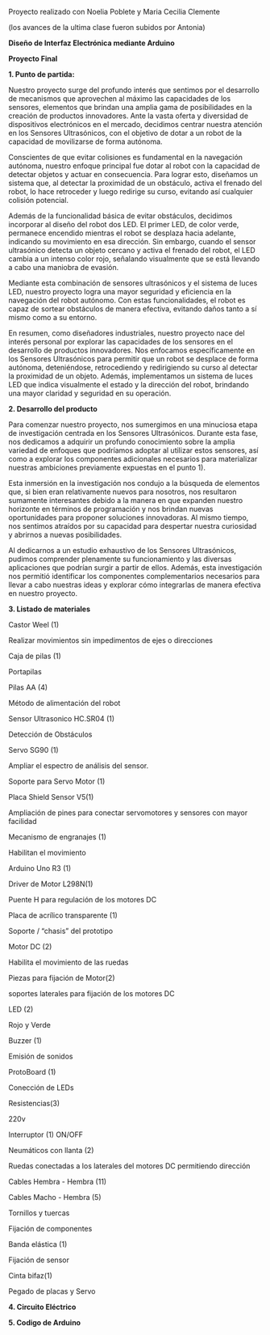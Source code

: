 Proyecto realizado con Noelia Poblete y Maria Cecilia Clemente

(los avances de la ultima clase fueron subidos por Antonia)

**Diseño de Interfaz Electrónica mediante Arduino**

**Proyecto Final**


**1. Punto de partida:**

Nuestro proyecto surge del profundo interés que sentimos por el desarrollo de mecanismos que aprovechen al máximo las capacidades de los sensores, elementos que brindan una amplia gama de posibilidades en la creación de productos innovadores. Ante la vasta oferta y diversidad de dispositivos electrónicos en el mercado, decidimos centrar nuestra atención en los Sensores Ultrasónicos, con el objetivo de dotar a un robot de la capacidad de movilizarse de forma autónoma.

Conscientes de que evitar colisiones es fundamental en la navegación autónoma, nuestro enfoque principal fue dotar al robot con la capacidad de detectar objetos y actuar en consecuencia. Para lograr esto, diseñamos un sistema que, al detectar la proximidad de un obstáculo, activa el frenado del robot, lo hace retroceder y luego redirige su curso, evitando así cualquier colisión potencial.

Además de la funcionalidad básica de evitar obstáculos, decidimos incorporar al diseño del robot dos LED. El primer LED, de color verde, permanece encendido mientras el robot se desplaza hacia adelante, indicando su movimiento en esa dirección. Sin embargo, cuando el sensor ultrasónico detecta un objeto cercano y activa el frenado del robot, el LED cambia a un intenso color rojo, señalando visualmente que se está llevando a cabo una maniobra de evasión.

Mediante esta combinación de sensores ultrasónicos y el sistema de luces LED, nuestro proyecto logra una mayor seguridad y eficiencia en la navegación del robot autónomo. Con estas funcionalidades, el robot es capaz de sortear obstáculos de manera efectiva, evitando daños tanto a sí mismo como a su entorno.

En resumen, como diseñadores industriales, nuestro proyecto nace del interés personal por explorar las capacidades de los sensores en el desarrollo de productos innovadores. Nos enfocamos específicamente en los Sensores Ultrasónicos para permitir que un robot se desplace de forma autónoma, deteniéndose, retrocediendo y redirigiendo su curso al detectar la proximidad de un objeto. Además, implementamos un sistema de luces LED que indica visualmente el estado y la dirección del robot, brindando una mayor claridad y seguridad en su operación.


**2. Desarrollo del producto**

Para comenzar nuestro proyecto, nos sumergimos en una minuciosa etapa de investigación centrada en los Sensores Ultrasónicos. Durante esta fase, nos dedicamos a adquirir un profundo conocimiento sobre la amplia variedad de enfoques que podríamos adoptar al utilizar estos sensores, así como a explorar los componentes adicionales necesarios para materializar nuestras ambiciones previamente expuestas en el punto 1).

Esta inmersión en la investigación nos condujo a la búsqueda de elementos que, si bien eran relativamente nuevos para nosotros, nos resultaron sumamente interesantes debido a la manera en que expanden nuestro horizonte en términos de programación y nos brindan nuevas oportunidades para proponer soluciones innovadoras. Al mismo tiempo, nos sentimos atraídos por su capacidad para despertar nuestra curiosidad y abrirnos a nuevas posibilidades.

Al dedicarnos a un estudio exhaustivo de los Sensores Ultrasónicos, pudimos comprender plenamente su funcionamiento y las diversas aplicaciones que podrían surgir a partir de ellos. Además, esta investigación nos permitió identificar los componentes complementarios necesarios para llevar a cabo nuestras ideas y explorar cómo integrarlas de manera efectiva en nuestro proyecto.


**3. Listado de  materiales**

Castor Weel (1)

Realizar movimientos sin impedimentos de ejes o direcciones

Caja de pilas (1)

Portapilas

Pilas AA (4)

Método de alimentación del robot

Sensor Ultrasonico HC.SR04 (1)

Detección de Obstáculos

Servo SG90 (1)

Ampliar el espectro de análisis del sensor.

Soporte para Servo Motor (1)

Placa Shield Sensor V5(1)

Ampliación de pines para conectar servomotores  y sensores con mayor facilidad

Mecanismo de engranajes (1)

Habilitan el movimiento

Arduino Uno R3 (1)

Driver de Motor L298N(1)

Puente H para regulación de los motores DC

Placa de acrílico transparente (1)

Soporte / “chasis” del prototipo

Motor DC (2)

Habilita el movimiento de las ruedas 

Piezas para fijación de Motor(2)

soportes laterales para fijación de los motores DC

LED (2)

Rojo y Verde

Buzzer (1)

Emisión de sonidos

ProtoBoard (1)

Conección de LEDs

Resistencias(3)

220v

Interruptor (1)
ON/OFF

Neumáticos con llanta (2)

Ruedas conectadas a los laterales del motores DC permitiendo dirección

Cables Hembra - Hembra (11)


Cables Macho - Hembra (5)

Tornillos y tuercas

Fijación de componentes


Banda elástica (1)

Fijación de sensor

Cinta bifaz(1) 

Pegado de placas y Servo

**4. Circuito Eléctrico**

**5. Codigo de Arduino**

